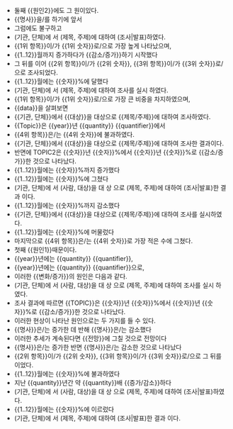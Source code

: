  * 둘째 {{원인2}}에도 그 원이있다.
 * {{명사}}을/를 하기에 앞서 
 * 그럼에도 불구하고
 * (기관, 단체)에 서 (제목, 주제)에 대하여 (조사|발표)하였다.
 * {{1위 항목}}이/가 {{1위 숫자}}로/으로 가장 높게 나타났으며,
 * {{1..12}}월까지 증가하다가 {{감소/증가}}하기 시작했다
 * 그 뒤를 이어 {{2위 항목}}이/가 {{2위 숫자}}, {{3위 항목}}이/가 {{3위 숫자}}로/으로 조사되었다.
 * {{1..12}}월에는 {{숫자}}%에 달했다
 * (기관, 단체)에 서 (제목, 주제)에 대하여 조사를 실시 하였다.
 * {{1위 항목}}이/가 {{1위 숫자}}로/으로 가장 큰 비중을 차지하였으며,
 * {{data}}을 살펴보면
 * {{기관, 단체}}에서 {{대상}}을 대상으로 {{제목/주제}}에 대하여 조사하였다.
 * {{Topic}}은 {{year}}년 {{quantity}} {{quantifier}}에서
 * {{4위 항목}}은/는 {{4위 숫자}}에 불과하였다.
 * {{기관, 단체}}에서 {{대상}}을 대상으로 {{제목/주제}}에 대하여 조사한 결과이다.
 * 반면에 TOPIC2은 {{숫자}}년 {{숫자}}%에서 {{숫자}}년 {{숫자}}%로 {{감소/증가}}한 것으로 나타났다.
 * {{1..12}}월에는 {{숫자}}%까지 증가했다
 * {{1..12}}월에는 {{숫자}}%에 그쳤다
 * (기관, 단체)에 서 (사람, 대상)을 대 상 으로 (제목, 주제)에 대하여 (조사|발표)한 결과 이다.
 * {{1..12}}월에는 {{숫자}}%까지 감소했다
 * {{기관, 단체}}에서 {{대상}}을 대상으로 {{제목/주제}}에 대하여 조사를 실시하였다.
 * {{1..12}}월에는 {{숫자}}%에 머물렀다
 * 마지막으로 {{4위 항목}}은/는 {{4위 숫자}}로 가장 적은 수에 그쳤다.
 * 첫째 {{원인1}}때문이다.
 * {{year}}년에는 {{quantity}} {{quantifier}},
 * {{year}}년에는 {{quantity}} {{quantifier}}으로, 
 * 이러한 {{변화/증가}}의 원인은 다음과 같다.
 * (기관, 단체)에 서 (사람, 대상)을 대 상 으로 (제목, 주제)에 대하여 조사를 실시 하였다.
 * 조사 결과에 따르면 {{TOPIC}}은 {{숫자}}년 {{숫자}}%에서 {{숫자}}년 {{숫자}}%로 {{감소/증가}}한 것으로 나타났다.
 * 이러한 현상이 나타난 원인으로는 두 가지를 들 수 있다.
 * {{명사}}은/는 증가한 데 반해 {{명사}}은/는 감소했다
 * 이러한 추세가 계속된다면 {{전망}}에 그칠 것으로 전망이다
 * {{명사}}은/는 증가한 반면 {{명사}}은/는 감소한 것으로 나타났다
 * {{2위 항목}}이/가 {{2위 숫자}}, {{3위 항목}}이/가 {{3위 숫자}}로/으로 그 뒤를 이었다.
 * {{1..12}}월에는 {{숫자}}%에 불과하였다
 * 지난 {{quantity}}년간 약 {{quantity}}배 {{증가/감소}}하다
 * (기관, 단체)에 서 (사람, 대상)을 대 상 으로 (제목, 주제)에 대하여 (조사|발표)하였다.
 * {{1..12}}월에는 {{숫자}}%에 이르렀다
 * (기관, 단체)에 서 (제목, 주제)에 대하여 (조사|발표)한 결과 이다.